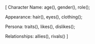 [
Character Name: 
  age(),
  gender(),
  role();
  
Appearance: 
  hair(),
  eyes(),
  clothing();
  
Persona: 
  traits(),
  likes(),
  dislikes();
  
Relationships: 
  allies(),
  rivals()
]
